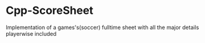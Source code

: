 # Cpp-ScoreSheet
Implementation of a games's(soccer) fulltime sheet with all the major details playerwise included
